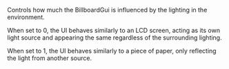 Controls how much the BillboardGui is influenced by the lighting in the
environment.

When set to 0, the UI behaves similarly to an LCD screen, acting as its
own light source and appearing the same regardless of the surrounding
lighting.

When set to 1, the UI behaves similarly to a piece of paper, only
reflecting the light from another source.